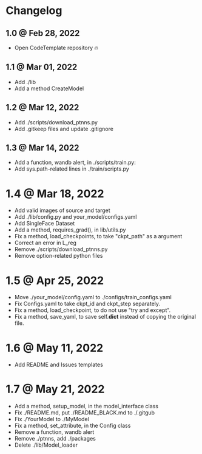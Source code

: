 # Changelog

## 1.0 @ Feb 28, 2022

- Open CodeTemplate repository 🔥

## 1.1 @ Mar 01, 2022

- Add ./lib 
- Add a method CreateModel

## 1.2 @ Mar 12, 2022

- Add ./scripts/download_ptnns.py
- Add .gitkeep files and update .gitignore

## 1.3 @ Mar 14, 2022

- Add a function, wandb alert, in ./scripts/train.py: 
- Add sys.path-related lines in ./train/scripts.py

# 1.4 @ Mar 18, 2022

- Add valid images of source and target
- Add ./lib/config.py and your_model/configs.yaml
- Add SingleFace Dataset
- Add a method, requires_grad(), in lib/utils.py
- Fix a method, load_checkpoints, to take "ckpt_path" as a argument
- Correct an error in L_reg
- Remove ./scripts/download_ptnns.py
- Remove option-related python files

# 1.5 @ Apr 25, 2022

- Move ./your_model/config.yaml to ./configs/train_configs.yaml
- Fix Configs.yaml to take ckpt_id and ckpt_step separately.
- Fix a method, load_checkpoint, to do not use "try and except".
- Fix a method, save_yaml, to save self.__dict__ instead of copying the original file. 

# 1.6 @ May 11, 2022

- Add README and Issues templates

# 1.7 @ May 21, 2022

- Add a method, setup_model, in the model_interface class
- Fix ./README.md, put ./README_BLACK.md to ./.gitgub 
- Fix ./YourModel to ./MyModel
- Fix a method, set_attribute, in the Config class
- Remove a function, wandb alert
- Remove ./ptnns, add ./packages
- Delete ./lib/Model_loader